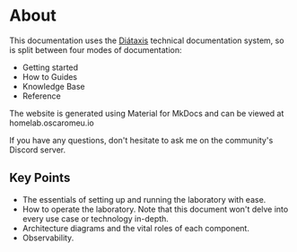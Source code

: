 # About

This documentation uses the [Diátaxis](https://diataxis.fr) technical documentation system, so is split between four modes of documentation:

+ Getting started
+ How to Guides
+ Knowledge Base
+ Reference

The website is generated using Material for MkDocs and can be viewed at homelab.oscaromeu.io

If you have any questions, don't hesitate to ask me on the community's Discord server.

## Key Points

+ The essentials of setting up and running the laboratory with ease.
+ How to operate the laboratory. Note that this document won't delve into every use case or technology in-depth.
+ Architecture diagrams and the vital roles of each component.
+ Observability.




